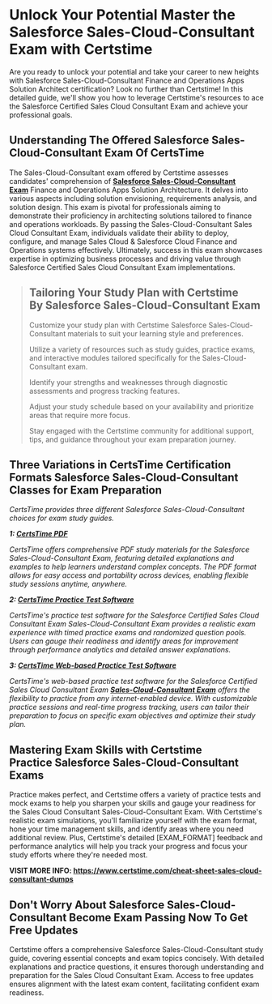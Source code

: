 <h1><strong>Unlock Your Potential Master the Salesforce Sales-Cloud-Consultant Exam with Certstime</strong></h1>

<p>Are you ready to unlock your potential and take your career to new heights with Salesforce Sales-Cloud-Consultant Finance and Operations Apps Solution Architect certification? Look no further than Certstime! In this detailed guide, we'll show you how to leverage Certstime's resources to ace the Salesforce Certified Sales Cloud Consultant Exam and achieve your professional goals.</p>

<h2><strong>Understanding The Offered Salesforce Sales-Cloud-Consultant Exam Of CertsTime</strong></h2>

<p>The Sales-Cloud-Consultant exam offered by Certstime assesses candidates' comprehension of <strong><a href="https://www.certstime.com/cheat-sheet-salesforce-dumps">Salesforce Sales-Cloud-Consultant Exam</a></strong> Finance and Operations Apps Solution Architecture. It delves into various aspects including solution envisioning, requirements analysis, and solution design. This exam is pivotal for professionals aiming to demonstrate their proficiency in architecting solutions tailored to finance and operations workloads. By passing the Sales-Cloud-Consultant Sales Cloud Consultant Exam, individuals validate their ability to deploy, configure, and manage Sales Cloud & Salesforce Cloud Finance and Operations systems effectively. Ultimately, success in this exam showcases expertise in optimizing business processes and driving value through Salesforce Certified Sales Cloud Consultant Exam implementations.</p>

<blockquote>
<h2><strong>Tailoring Your Study Plan with Certstime By Salesforce Sales-Cloud-Consultant Exam</strong></h2>

<p>Customize your study plan with Certstime Salesforce Sales-Cloud-Consultant materials to suit your learning style and preferences.</p>

<p>Utilize a variety of resources such as study guides, practice exams, and interactive modules tailored specifically for the Sales-Cloud-Consultant exam.</p>

<p>Identify your strengths and weaknesses through diagnostic assessments and progress tracking features.</p>

<p>Adjust your study schedule based on your availability and prioritize areas that require more focus.</p>

<p>Stay engaged with the Certstime community for additional support, tips, and guidance throughout your exam preparation journey.</p>
</blockquote>

<h2><meta name="generator" content="quillbot-pphr" /><strong>Three Variations in CertsTime Certification Formats Salesforce Sales-Cloud-Consultant Classes for Exam Preparation</strong></h2>

<p><em>CertsTime provides three different Salesforce Sales-Cloud-Consultant <meta name="generator" content="quillbot-pphr" />choices for exam study guides.</em></p>

<p><em><strong>1: <u>CertsTime PDF</u></strong></em></p>

<p><em>CertsTime offers comprehensive PDF study materials for the Salesforce Sales-Cloud-Consultant Exam, featuring detailed explanations and examples to help learners understand complex concepts. The PDF format allows for easy access and portability across devices, enabling flexible study sessions anytime, anywhere.</em></p>

<p><em><strong>2: <u>CertsTime Practice Test Software</u></strong></em></p>

<p><em>CertsTime's practice test software for the Salesforce Certified Sales Cloud Consultant Exam Sales-Cloud-Consultant Exam provides a realistic exam experience with timed practice exams and randomized question pools. Users can gauge their readiness and identify areas for improvement through performance analytics and detailed answer explanations.</em></p>

<p><em><strong>3: <u>CertsTime Web-based Practice Test Software</u></strong></em></p>

<p><em>CertsTime's web-based practice test software for the Salesforce Certified Sales Cloud Consultant Exam <strong><a href="https://www.certstime.com/questions/salesforce/sales-cloud-consultant-exam">Sales-Cloud-Consultant Exam</a></strong> offers the flexibility to practice from any internet-enabled device. With customizable practice sessions and real-time progress tracking, users can tailor their preparation to focus on specific exam objectives and optimize their study plan.</em></p>

<h2><strong>Mastering Exam Skills with Certstime Practice Salesforce Sales-Cloud-Consultant Exams</strong></h2>

<p>Practice makes perfect, and Certstime offers a variety of practice tests and mock exams to help you sharpen your skills and gauge your readiness for the Sales Cloud Consultant Sales-Cloud-Consultant Exam. With Certstime's realistic exam simulations, you'll familiarize yourself with the exam format, hone your time management skills, and identify areas where you need additional review. Plus, Certstime's detailed [EXAM_FORMAT] feedback and performance analytics will help you track your progress and focus your study efforts where they're needed most.</p>

<p><strong>VISIT MORE INFO: <a href="https://www.certstime.com/cheat-sheet-sales-cloud-consultant-dumps">https://www.certstime.com/cheat-sheet-sales-cloud-consultant-dumps</a></strong></p>

<h2><meta name="generator" content="quillbot-pphr" /><strong>Don't Worry About Salesforce Sales-Cloud-Consultant Become Exam Passing Now To Get Free Updates</strong></h2>

<p>Certstime offers a comprehensive Salesforce Sales-Cloud-Consultant study guide, covering essential concepts and exam topics concisely. With detailed explanations and practice questions, it ensures thorough understanding and preparation for the Sales Cloud Consultant Exam. Access to free updates ensures alignment with the latest exam content, facilitating confident exam readiness.</p>
